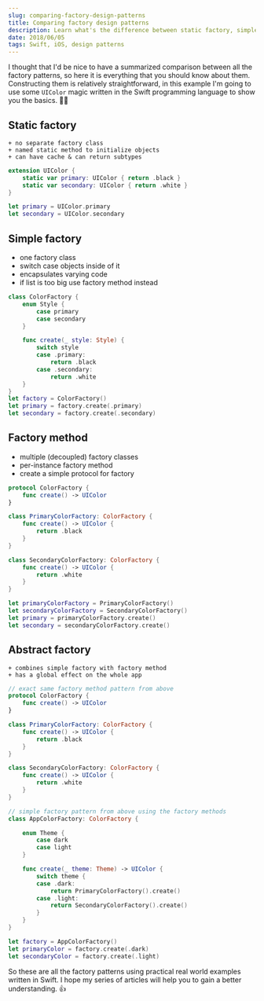 ```yaml
---
slug: comparing-factory-design-patterns
title: Comparing factory design patterns
description: Learn what's the difference between static factory, simple factory, factory method and abstract factory using the Swift language.
date: 2018/06/05
tags: Swift, iOS, design patterns
---
```


I thought that I'd be nice to have a summarized comparison between all the factory patterns, so here it is everything that you should know about them. Constructing them is relatively straightforward, in this example I'm going to use some `UIColor` magic written in the Swift programming language to show you the basics. 🧙‍♂️

## Static factory

    + no separate factory class
    + named static method to initialize objects
    + can have cache & can return subtypes

```swift
extension UIColor {
    static var primary: UIColor { return .black }
    static var secondary: UIColor { return .white }
}

let primary = UIColor.primary
let secondary = UIColor.secondary
```

## Simple factory

- one factory class
- switch case objects inside of it
- encapsulates varying code
- if list is too big use factory method instead

```swift
class ColorFactory {
    enum Style {
        case primary
        case secondary
    }

    func create(_ style: Style) {
        switch style
        case .primary:
            return .black
        case .secondary:
            return .white
    }
}
let factory = ColorFactory()
let primary = factory.create(.primary)
let secondary = factory.create(.secondary)
```

## Factory method

- multiple (decoupled) factory classes
- per-instance factory method
- create a simple protocol for factory

```swift
protocol ColorFactory {
    func create() -> UIColor
}

class PrimaryColorFactory: ColorFactory {
    func create() -> UIColor {
        return .black
    }
}

class SecondaryColorFactory: ColorFactory {
    func create() -> UIColor {
        return .white
    }
}

let primaryColorFactory = PrimaryColorFactory()
let secondaryColorFactory = SecondaryColorFactory()
let primary = primaryColorFactory.create()
let secondary = secondaryColorFactory.create()
```

## Abstract factory

    + combines simple factory with factory method
    + has a global effect on the whole app

```swift
// exact same factory method pattern from above
protocol ColorFactory {
    func create() -> UIColor
}

class PrimaryColorFactory: ColorFactory {
    func create() -> UIColor {
        return .black
    }
}

class SecondaryColorFactory: ColorFactory {
    func create() -> UIColor {
        return .white
    }
}

// simple factory pattern from above using the factory methods
class AppColorFactory: ColorFactory {

    enum Theme {
        case dark
        case light
    }

    func create(_ theme: Theme) -> UIColor {
        switch theme {
        case .dark:
            return PrimaryColorFactory().create()
        case .light:
            return SecondaryColorFactory().create()
        }
    }
}

let factory = AppColorFactory()
let primaryColor = factory.create(.dark)
let secondaryColor = factory.create(.light)
```

So these are all the factory patterns using practical real world examples written in Swift. I hope my series of articles will help you to gain a better understanding. 👍